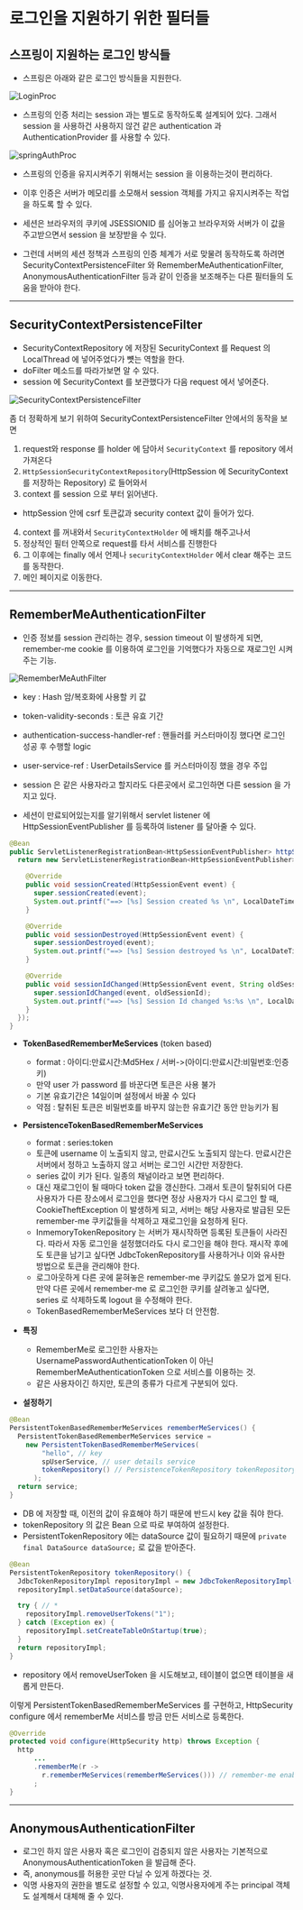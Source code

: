 # 로그인을 지원하기 위한 필터들

## 스프링이 지원하는 로그인 방식들

- 스프링은 아래와 같은 로그인 방식들을 지원한다.

![LoginProc](https://bluewind8791.github.io/assets/image/7-user-login.png)

- 스프링의 인증 처리는 session 과는 별도로 동작하도록 설계되어 있다. 그래서 session 을 사용하건 사용하지 않건 같은 authentication 과 AuthenticationProvider 를 사용할 수 있다.

![springAuthProc](https://bluewind8791.github.io/assets/image/7-spring-authentication.png)

- 스프링의 인증을 유지시켜주기 위해서는 session 을 이용하는것이 편리하다. 
- 이후 인증은 서버가 메모리를 소모해서 session 객체를 가지고 유지시켜주는 작업을 하도록 할 수 있다. 
- 세션은 브라우저의 쿠키에 JSESSIONID 를 심어놓고 브라우저와 서버가 이 값을 주고받으면서 session 을 보장받을 수 있다.

- 그런데 서버의 세션 정책과 스프링의 인증 체계가 서로 맞물려 동작하도록 하려면 SecurityContextPersistenceFilter 와 RememberMeAuthenticationFilter, AnonymousAuthenticationFilter 등과 같이 인증을 보조해주는 다른 필터들의 도움을 받아야 한다.

---

## **SecurityContextPersistenceFilter**

- SecurityContextRepository 에 저장된 SecurityContext 를 Request 의 LocalThread 에 넣어주었다가 뻇는 역할을 한다. 
- doFilter 메소드를 따라가보면 알 수 있다.
- session 에 SecurityContext 를 보관했다가 다음 request 에서 넣어준다.

![SecurityContextPersistenceFilter](https://bluewind8791.github.io/assets/image/7-securitycontext-persistence-filter.png)

좀 더 정확하게 보기 위하여 SecurityContextPersistenceFilter 안에서의 동작을 보면

1. request와 response 를 holder 에 담아서 `SecurityContext` 를 repository 에서 가져온다
2. `HttpSessionSecurityContextRepository`(HttpSession 에 SecurityContext 를 저장하는 Repository) 로 들어와서 
3. context 를 session 으로 부터 읽어낸다.
  - httpSession 안에 csrf 토큰값과 security context 값이 들어가 있다.
4. context 를 꺼내와서 `SecurityContextHolder` 에 배치를 해주고나서
5. 정상적인 필터 안쪽으로 request를 타서 서비스를 진행한다
6. 그 이후에는 finally 에서 언제나 `securityContextHolder` 에서 clear 해주는 코드를 동작한다.
7. 메인 페이지로 이동한다.

---

## **RememberMeAuthenticationFilter**

- 인증 정보를 session 관리하는 경우, session timeout 이 발생하게 되면, remember-me cookie 를 이용하여 로그인을 기억했다가 자동으로 재로그인 시켜주는 기능.

![RememberMeAuthFilter](https://bluewind8791.github.io/assets/image/7-remember-me-filter.png)

  - key : Hash 암/복호화에 사용할 키 값
  - token-validity-seconds : 토큰 유효 기간
  - authentication-success-handler-ref : 핸들러를 커스터마이징 했다면 로그인 성공 후 수행할 logic
  - user-service-ref : UserDetailsService 를 커스터마이징 했을 경우 주입

- session 은 같은 사용자라고 할지라도 다른곳에서 로그인하면 다른 session 을 가지고 있다.

- 세션이 만료되어있는지를 알기위해서 servlet listener 에 HttpSessionEventPublisher 를 등록하여 listener 를 달아줄 수 있다.

```java
@Bean
public ServletListenerRegistrationBean<HttpSessionEventPublisher> httpSessionEventPublisher() {
  return new ServletListenerRegistrationBean<HttpSessionEventPublisher>(new HttpSessionEventPublisher() {

    @Override
    public void sessionCreated(HttpSessionEvent event) {
      super.sessionCreated(event);
      System.out.printf("==> [%s] Session created %s \n", LocalDateTime.now(), event.getSession().getId());
    }

    @Override
    public void sessionDestroyed(HttpSessionEvent event) {
      super.sessionDestroyed(event);
      System.out.printf("==> [%s] Session destroyed %s \n", LocalDateTime.now(), event.getSession().getId());
    }

    @Override
    public void sessionIdChanged(HttpSessionEvent event, String oldSessionId) {
      super.sessionIdChanged(event, oldSessionId);
      System.out.printf("==> [%s] Session Id changed %s:%s \n", LocalDateTime.now(),  oldSessionId, event.getSession().getId());
    }
  });
}
```

- **TokenBasedRememberMeServices** (token based)

  - format : 아이디:만료시간:Md5Hex / 서버->(아이디:만료시간:비밀번호:인증키)
  - 만약 user 가 password 를 바꾼다면 토큰은 사용 불가
  - 기본 유효기간은 14일이며 설정에서 바꿀 수 있다
  - 약점 : 탈취된 토큰은 비밀번호를 바꾸지 않는한 유효기간 동안 만능키가 됨

- **PersistenceTokenBasedRememberMeServices**

  - format : series:token
  - 토큰에 username 이 노출되지 않고, 만료시간도 노출되지 않는다. 만료시간은 서버에서 정하고 노출하지 않고 서버는 로그인 시간만 저장한다.
  - series 값이 키가 된다. 일종의 채널이라고 보면 편리하다.
  - 대신 재로그인이 될 때마다 token 값을 갱신한다. 그래서 토큰이 탈취되어 다른 사용자가 다른 장소에서 로그인을 했다면 정상 사용자가 다시 로그인 할 때, CookieTheftException 이 발생하게 되고, 서버는 해당 사용자로 발급된 모든 remember-me 쿠키값들을 삭제하고 재로그인을 요청하게 된다.
  - InmemoryTokenRepository 는 서버가 재시작하면 등록된 토큰들이 사라진다. 따라서 자동 로그인을 설정했더라도 다시 로그인을 해야 한다. 재시작 후에도 토큰을 남기고 싶다면 JdbcTokenRepository를 사용하거나 이와 유사한 방법으로 토큰을 관리해야 한다.
  - 로그아웃하게 다른 곳에 묻혀놓은 remember-me 쿠키값도 쓸모가 없게 된다. 만약 다른 곳에서 remember-me 로 로그인한 쿠키를 살려놓고 싶다면, series 로 삭제하도록 logout 을 수정해야 한다.
  - TokenBasedRememberMeServices 보다 더 안전함.

- **특징**
  - RememberMe로 로그인한 사용자는 UsernamePasswordAuthenticationToken 이 아닌 RememberMeAuthenticationToken 으로 서비스를 이용하는 것.
  - 같은 사용자이긴 하지만, 토큰의 종류가 다르게 구분되어 있다.

- **설정하기**

```java
@Bean
PersistentTokenBasedRememberMeServices rememberMeServices() {
  PersistentTokenBasedRememberMeServices service = 
    new PersistentTokenBasedRememberMeServices(
        "hello", // key
        spUserService, // user details service
        tokenRepository() // PersistenceTokenRepository tokenRepository
      );
  return service;
}
```

- DB 에 저장할 때, 이전의 값이 유효해야 하기 때문에 반드시 key 값을 줘야 한다.
- tokenRepository 의 값은 Bean 으로 따로 부여하여 설정한다.
- PersistentTokenRepository 에는 dataSource 값이 필요하기 때문에 `private final DataSource dataSource;` 로 값을 받아준다.

```java
@Bean
PersistentTokenRepository tokenRepository() {
  JdbcTokenRepositoryImpl repositoryImpl = new JdbcTokenRepositoryImpl();
  repositoryImpl.setDataSource(dataSource);

  try { // *
    repositoryImpl.removeUserTokens("1");
  } catch (Exception ex) {
    repositoryImpl.setCreateTableOnStartup(true);
  }
  return repositoryImpl;
}
```

- repository 에서 removeUserToken 을 시도해보고, 테이블이 없으면 테이블을 새롭게 만든다.

이렇게 PersistentTokenBasedRememberMeServices 를 구현하고, HttpSecurity configure 에서 rememberMe 서비스를 방금 만든 서비스로 등록한다.

```java
@Override
protected void configure(HttpSecurity http) throws Exception {
  http
      ...
      .rememberMe(r -> 
        r.rememberMeServices(rememberMeServices())) // remember-me enable
      ;
}
```

---

## **AnonymousAuthenticationFilter**

- 로그인 하지 않은 사용자 혹은 로그인이 검증되지 않은 사용자는 기본적으로 AnonymousAuthenticationToken 을 발급해 준다. 
- 즉, anonymous를 허용한 곳만 다닐 수 있게 하겠다는 것.
- 익명 사용자의 권한을 별도로 설정할 수 있고, 익명사용자에게 주는 principal 객체도 설계해서 대체해 줄 수 있다.
